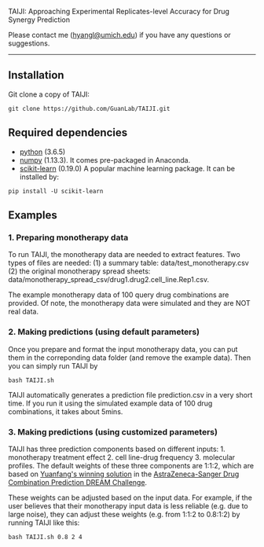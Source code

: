 TAIJI: Approaching Experimental Replicates-level Accuracy for Drug Synergy Prediction

Please contact me (hyangl@umich.edu) if you have any questions or suggestions.

---

## Installation
Git clone a copy of TAIJI:

```
git clone https://github.com/GuanLab/TAIJI.git
```
## Required dependencies

* [python](https://www.python.org) (3.6.5)
* [numpy](http://www.numpy.org/) (1.13.3). It comes pre-packaged in Anaconda.
* [scikit-learn](http://scikit-learn.org) (0.19.0) A popular machine learning package. It can be installed by:

```
pip install -U scikit-learn
```

## Examples

### 1. Preparing monotherapy data
To run TAIJI, the monotherapy data are needed to extract features. Two types of files are needed: (1) a summary table: data/test_monotherapy.csv (2) the original monotherapy spread sheets: data/monotherapy_spread_csv/drug1.drug2.cell_line.Rep1.csv.

The example monotherapy data of 100 query drug combinations are provided. Of note, the monotherapy data were simulated and they are NOT real data.

### 2. Making predictions (using default parameters)
Once you prepare and format the input monotherapy data, you can put them in the correponding data folder (and remove the example data). Then you can simply run TAIJI by

```
bash TAIJI.sh
```
TAIJI automatically generates a prediction file prediction.csv in a very short time. If you run it using the simulated example data of 100 drug combinations, it takes about 5mins.

### 3. Making predictions (using customized parameters)
TAIJI has three prediction components based on different inputs: 1. monotherapy treatment effect 2. cell line-drug frequency 3. molecular profiles. The default weights of these three components are 1:1:2, which are based on [Yuanfang's winning solution](https://www.synapse.org/#!Synapse:syn5614689/wiki/396206) in the [AstraZeneca-Sanger Drug Combination Prediction DREAM Challenge](https://www.synapse.org/#!Synapse:syn4231880/wiki/).

These weights can be adjusted based on the input data. For example, if the user believes that their monotherapy input data is less reliable (e.g. due to large noise), they can adjust these weights (e.g. from 1:1:2 to 0.8:1:2) by running TAIJI like this:
```
bash TAIJI.sh 0.8 2 4
```

